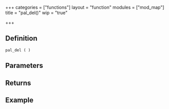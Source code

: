 +++
categories = ["functions"]
layout = "function"
modules = ["mod_map"]
title = "pal_del()"
wip = "true"

+++

## Definition

    pal_del ( )

## Parameters

## Returns

## Example

```
```
